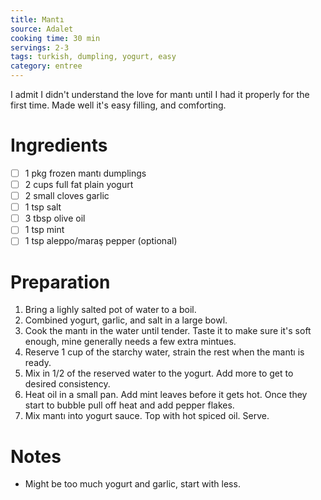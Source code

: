 ```yaml
---
title: Mantı
source: Adalet
cooking time: 30 min
servings: 2-3
tags: turkish, dumpling, yogurt, easy
category: entree
---
```


I admit I didn't understand the love for mantı until I had it properly for the first time. Made well it's easy filling, and comforting.

Ingredients
===========

* [ ] 1 pkg frozen mantı dumplings
* [ ] 2 cups full fat plain yogurt
* [ ] 2 small cloves garlic
* [ ] 1 tsp salt
* [ ] 3 tbsp olive oil
* [ ] 1 tsp mint
* [ ] 1 tsp aleppo/maraş pepper (optional)

Preparation
===========
1. Bring a lighly salted pot of water to a boil.
2. Combined yogurt, garlic, and salt in a large bowl.
3. Cook the mantı in the water until tender. Taste it to make sure it's soft enough, mine generally needs a few extra mintues.
4. Reserve 1 cup of the starchy water, strain the rest when the mantı is ready.
5. Mix in 1/2 of the reserved water to the yogurt. Add more to get to desired consistency.
6. Heat oil in a small pan. Add mint leaves before it gets hot. Once they start to bubble pull off heat and add pepper flakes.
7. Mix mantı into yogurt sauce. Top with hot spiced oil. Serve.

Notes
=====

* Might be too much yogurt and garlic, start with less.
